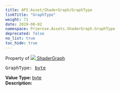 ```yaml
---
title: API:Asset/ShaderGraph/GraphType
linkTitle: "GraphType"
weight: 71
date: 2019-08-02
namespace: Primrose.Assets.ShaderGraph.GraphType
deprecated: false
no_list: true
toc_hide: true
---
```

Property of <a href="/docs/api-reference/Class/ShaderGraph"><img src="/icons/silk/default.png"/>&nbsp;ShaderGraph</a>
<pre class="method-declaration">
GraphType: <a class="type" href="/docs/api-reference/System/Primitives#byte">byte</a></pre>
<b>Value Type: </b>
<a class="type" href="/docs/api-reference/System/Primitives#byte">byte</a>
<br/>
<b>Description: </b>